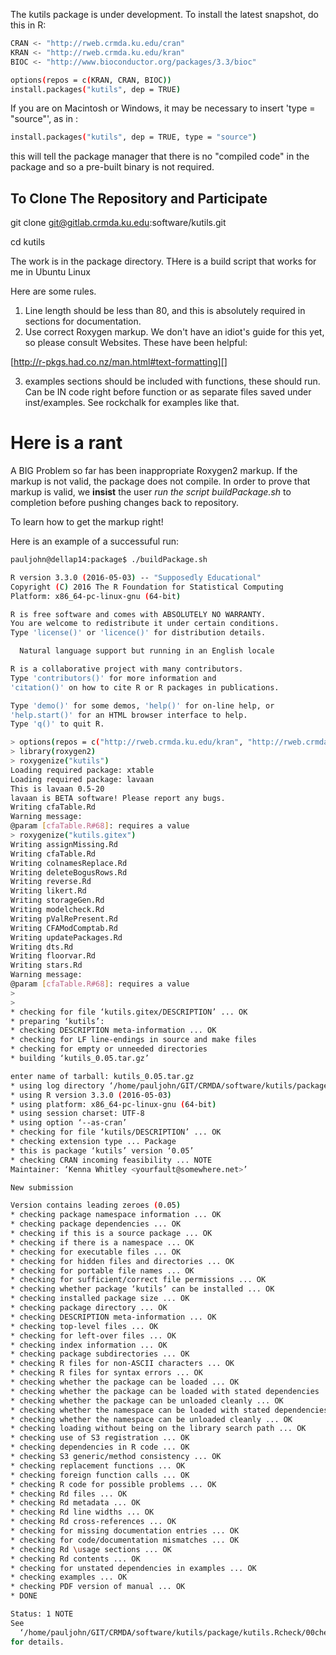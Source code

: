 The kutils package is under development. To install
the latest snapshot, do this in R:

```bash
CRAN <- "http://rweb.crmda.ku.edu/cran"
KRAN <- "http://rweb.crmda.ku.edu/kran"
BIOC <- "http://www.bioconductor.org/packages/3.3/bioc"

options(repos = c(KRAN, CRAN, BIOC))
install.packages("kutils", dep = TRUE)
```

If you are on Macintosh or Windows, it may be necessary to
insert 'type = "source"', as in :

```bash
install.packages("kutils", dep = TRUE, type = "source")
```

this will tell the package manager that there is no
"compiled code" in the package and so a pre-built binary is
not required.

## To Clone The Repository and Participate

git clone git@gitlab.crmda.ku.edu:software/kutils.git

cd kutils


The work is in the package directory. THere is a build
script that works for me in Ubuntu Linux

Here are some rules.

1. Line length should be less than 80, and this is
absolutely required in sections for documentation.
2. Use correct Roxygen markup.
We don't have an idiot's guide for this yet, so please
consult Websites. These have been helpful:

[http://r-pkgs.had.co.nz/man.html#text-formatting][]

3. examples sections should be included with functions, these
should run. Can be IN code right before function or as
separate files saved under inst/examples. See rockchalk
for examples like that.

# Here is a rant

A BIG Problem so far has been inappropriate Roxygen2
markup. If the markup is not valid, the package does not compile.
In order to prove that markup is valid, we
**insist** the user *run the script buildPackage.sh* to
completion before pushing changes back to repository.

To learn how to get the markup right!

Here is an example of a successuful run:

```bash
pauljohn@dellap14:package$ ./buildPackage.sh

R version 3.3.0 (2016-05-03) -- "Supposedly Educational"
Copyright (C) 2016 The R Foundation for Statistical Computing
Platform: x86_64-pc-linux-gnu (64-bit)

R is free software and comes with ABSOLUTELY NO WARRANTY.
You are welcome to redistribute it under certain conditions.
Type 'license()' or 'licence()' for distribution details.

  Natural language support but running in an English locale

R is a collaborative project with many contributors.
Type 'contributors()' for more information and
'citation()' on how to cite R or R packages in publications.

Type 'demo()' for some demos, 'help()' for on-line help, or
'help.start()' for an HTML browser interface to help.
Type 'q()' to quit R.

> options(repos = c("http://rweb.crmda.ku.edu/kran", "http://rweb.crmda.ku.edu/cran"))
> library(roxygen2)
> roxygenize("kutils")
Loading required package: xtable
Loading required package: lavaan
This is lavaan 0.5-20
lavaan is BETA software! Please report any bugs.
Writing cfaTable.Rd
Warning message:
@param [cfaTable.R#68]: requires a value
> roxygenize("kutils.gitex")
Writing assignMissing.Rd
Writing cfaTable.Rd
Writing colnamesReplace.Rd
Writing deleteBogusRows.Rd
Writing reverse.Rd
Writing likert.Rd
Writing storageGen.Rd
Writing modelcheck.Rd
Writing pValRePresent.Rd
Writing CFAModComptab.Rd
Writing updatePackages.Rd
Writing dts.Rd
Writing floorvar.Rd
Writing stars.Rd
Warning message:
@param [cfaTable.R#68]: requires a value
>
>
* checking for file ‘kutils.gitex/DESCRIPTION’ ... OK
* preparing ‘kutils’:
* checking DESCRIPTION meta-information ... OK
* checking for LF line-endings in source and make files
* checking for empty or unneeded directories
* building ‘kutils_0.05.tar.gz’

enter name of tarball: kutils_0.05.tar.gz
* using log directory ‘/home/pauljohn/GIT/CRMDA/software/kutils/package/kutils.Rcheck’
* using R version 3.3.0 (2016-05-03)
* using platform: x86_64-pc-linux-gnu (64-bit)
* using session charset: UTF-8
* using option ‘--as-cran’
* checking for file ‘kutils/DESCRIPTION’ ... OK
* checking extension type ... Package
* this is package ‘kutils’ version ‘0.05’
* checking CRAN incoming feasibility ... NOTE
Maintainer: ‘Kenna Whitley <yourfault@somewhere.net>’

New submission

Version contains leading zeroes (0.05)
* checking package namespace information ... OK
* checking package dependencies ... OK
* checking if this is a source package ... OK
* checking if there is a namespace ... OK
* checking for executable files ... OK
* checking for hidden files and directories ... OK
* checking for portable file names ... OK
* checking for sufficient/correct file permissions ... OK
* checking whether package ‘kutils’ can be installed ... OK
* checking installed package size ... OK
* checking package directory ... OK
* checking DESCRIPTION meta-information ... OK
* checking top-level files ... OK
* checking for left-over files ... OK
* checking index information ... OK
* checking package subdirectories ... OK
* checking R files for non-ASCII characters ... OK
* checking R files for syntax errors ... OK
* checking whether the package can be loaded ... OK
* checking whether the package can be loaded with stated dependencies ... OK
* checking whether the package can be unloaded cleanly ... OK
* checking whether the namespace can be loaded with stated dependencies ... OK
* checking whether the namespace can be unloaded cleanly ... OK
* checking loading without being on the library search path ... OK
* checking use of S3 registration ... OK
* checking dependencies in R code ... OK
* checking S3 generic/method consistency ... OK
* checking replacement functions ... OK
* checking foreign function calls ... OK
* checking R code for possible problems ... OK
* checking Rd files ... OK
* checking Rd metadata ... OK
* checking Rd line widths ... OK
* checking Rd cross-references ... OK
* checking for missing documentation entries ... OK
* checking for code/documentation mismatches ... OK
* checking Rd \usage sections ... OK
* checking Rd contents ... OK
* checking for unstated dependencies in examples ... OK
* checking examples ... OK
* checking PDF version of manual ... OK
* DONE

Status: 1 NOTE
See
  ‘/home/pauljohn/GIT/CRMDA/software/kutils/package/kutils.Rcheck/00check.log’
for details.
```
 
